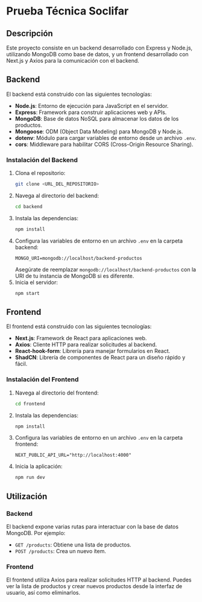 # Prueba Técnica Soclifar

## Descripción

Este proyecto consiste en un backend desarrollado con Express y Node.js, utilizando MongoDB como base de datos, y un frontend desarrollado con Next.js y Axios para la comunicación con el backend.

## Backend

El backend está construido con las siguientes tecnologías:

- **Node.js**: Entorno de ejecución para JavaScript en el servidor.
- **Express**: Framework para construir aplicaciones web y APIs.
- **MongoDB**: Base de datos NoSQL para almacenar los datos de los productos.
- **Mongoose**: ODM (Object Data Modeling) para MongoDB y Node.js.
- **dotenv**: Módulo para cargar variables de entorno desde un archivo `.env`.
- **cors**: Middleware para habilitar CORS (Cross-Origin Resource Sharing).

### Instalación del Backend

1. Clona el repositorio:
   ```bash
   git clone <URL_DEL_REPOSITORIO>
   ```
2. Navega al directorio del backend:
   ```bash
   cd backend
   ```
3. Instala las dependencias:
   ```bash
   npm install
   ```
4. Configura las variables de entorno en un archivo `.env` en la carpeta backend:
   ```env
   MONGO_URI=mongodb://localhost/backend-productos
   ```
   Asegúrate de reemplazar `mongodb://localhost/backend-productos` con la URI de tu instancia de MongoDB si es diferente.
5. Inicia el servidor:
   ```bash
   npm start
   ```

## Frontend

El frontend está construido con las siguientes tecnologías:

- **Next.js**: Framework de React para aplicaciones web.
- **Axios**: Cliente HTTP para realizar solicitudes al backend.
- **React-hook-form**: Librería para manejar formularios en React.
- **ShadCN**: Librería de componentes de React para un diseño rápido y fácil.

### Instalación del Frontend

1. Navega al directorio del frontend:
   ```bash
   cd frontend
   ```
2. Instala las dependencias:
   ```bash
   npm install
   ```
3. Configura las variables de entorno en un archivo `.env` en la carpeta frontend:
   ```env
   NEXT_PUBLIC_API_URL="http://localhost:4000"
   ```
4. Inicia la aplicación:
   ```bash
   npm run dev
   ```

## Utilización

### Backend

El backend expone varias rutas para interactuar con la base de datos MongoDB. Por ejemplo:

- `GET /products`: Obtiene una lista de productos.
- `POST /products`: Crea un nuevo ítem.

### Frontend

El frontend utiliza Axios para realizar solicitudes HTTP al backend. Puedes ver la lista de productos y crear nuevos productos desde la interfaz de usuario, así como eliminarlos.
